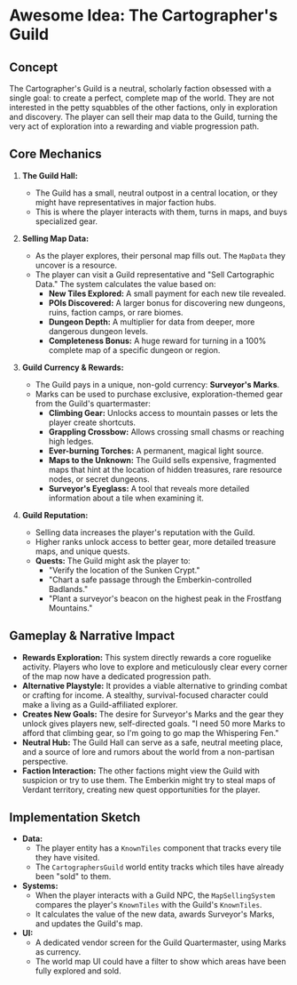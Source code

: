 # Awesome Idea: The Cartographer's Guild

## Concept

The Cartographer's Guild is a neutral, scholarly faction obsessed with a single goal: to create a perfect, complete map of the world. They are not interested in the petty squabbles of the other factions, only in exploration and discovery. The player can sell their map data to the Guild, turning the very act of exploration into a rewarding and viable progression path.

## Core Mechanics

1.  **The Guild Hall:**
    *   The Guild has a small, neutral outpost in a central location, or they might have representatives in major faction hubs.
    *   This is where the player interacts with them, turns in maps, and buys specialized gear.

2.  **Selling Map Data:**
    *   As the player explores, their personal map fills out. The `MapData` they uncover is a resource.
    *   The player can visit a Guild representative and "Sell Cartographic Data." The system calculates the value based on:
        *   **New Tiles Explored:** A small payment for each new tile revealed.
        *   **POIs Discovered:** A larger bonus for discovering new dungeons, ruins, faction camps, or rare biomes.
        *   **Dungeon Depth:** A multiplier for data from deeper, more dangerous dungeon levels.
        *   **Completeness Bonus:** A huge reward for turning in a 100% complete map of a specific dungeon or region.

3.  **Guild Currency & Rewards:**
    *   The Guild pays in a unique, non-gold currency: **Surveyor's Marks**.
    *   Marks can be used to purchase exclusive, exploration-themed gear from the Guild's quartermaster:
        *   **Climbing Gear:** Unlocks access to mountain passes or lets the player create shortcuts.
        *   **Grappling Crossbow:** Allows crossing small chasms or reaching high ledges.
        *   **Ever-burning Torches:** A permanent, magical light source.
        *   **Maps to the Unknown:** The Guild sells expensive, fragmented maps that hint at the location of hidden treasures, rare resource nodes, or secret dungeons.
        *   **Surveyor's Eyeglass:** A tool that reveals more detailed information about a tile when examining it.

4.  **Guild Reputation:**
    *   Selling data increases the player's reputation with the Guild.
    *   Higher ranks unlock access to better gear, more detailed treasure maps, and unique quests.
    *   **Quests:** The Guild might ask the player to:
        *   "Verify the location of the Sunken Crypt."
        *   "Chart a safe passage through the Emberkin-controlled Badlands."
        *   "Plant a surveyor's beacon on the highest peak in the Frostfang Mountains."

## Gameplay & Narrative Impact

*   **Rewards Exploration:** This system directly rewards a core roguelike activity. Players who love to explore and meticulously clear every corner of the map now have a dedicated progression path.
*   **Alternative Playstyle:** It provides a viable alternative to grinding combat or crafting for income. A stealthy, survival-focused character could make a living as a Guild-affiliated explorer.
*   **Creates New Goals:** The desire for Surveyor's Marks and the gear they unlock gives players new, self-directed goals. "I need 50 more Marks to afford that climbing gear, so I'm going to go map the Whispering Fen."
*   **Neutral Hub:** The Guild Hall can serve as a safe, neutral meeting place, and a source of lore and rumors about the world from a non-partisan perspective.
*   **Faction Interaction:** The other factions might view the Guild with suspicion or try to use them. The Emberkin might try to steal maps of Verdant territory, creating new quest opportunities for the player.

## Implementation Sketch

*   **Data:**
    *   The player entity has a `KnownTiles` component that tracks every tile they have visited.
    *   The `CartographersGuild` world entity tracks which tiles have already been "sold" to them.
*   **Systems:**
    *   When the player interacts with a Guild NPC, the `MapSellingSystem` compares the player's `KnownTiles` with the Guild's `KnownTiles`.
    *   It calculates the value of the new data, awards Surveyor's Marks, and updates the Guild's map.
*   **UI:**
    *   A dedicated vendor screen for the Guild Quartermaster, using Marks as currency.
    *   The world map UI could have a filter to show which areas have been fully explored and sold.
